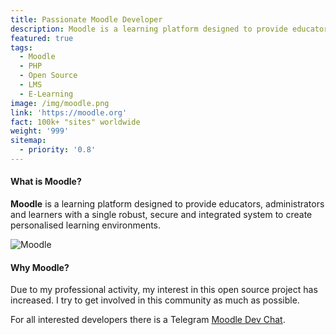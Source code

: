 ```yaml
---
title: Passionate Moodle Developer
description: Moodle is a learning platform designed to provide educators, administrators and learners with a single robust, secure and integrated system to create personalised learning environments.
featured: true
tags:
  - Moodle
  - PHP
  - Open Source
  - LMS
  - E-Learning
image: /img/moodle.png
link: 'https://moodle.org'
fact: 100k+ "sites" worldwide
weight: '999'
sitemap:
  - priority: '0.8'
---
```


#### What is Moodle?

**Moodle** is a learning platform designed to provide educators, administrators and learners with a single robust, secure and integrated system to create personalised learning environments.

![Moodle](/img/moodle.png "Moodle")

#### Why Moodle?

Due to my professional activity, my interest in this open source project has increased. I try to get involved in this community as much as possible.

For all interested developers there is a Telegram [Moodle Dev Chat](https://telegram.me/moodledev).
